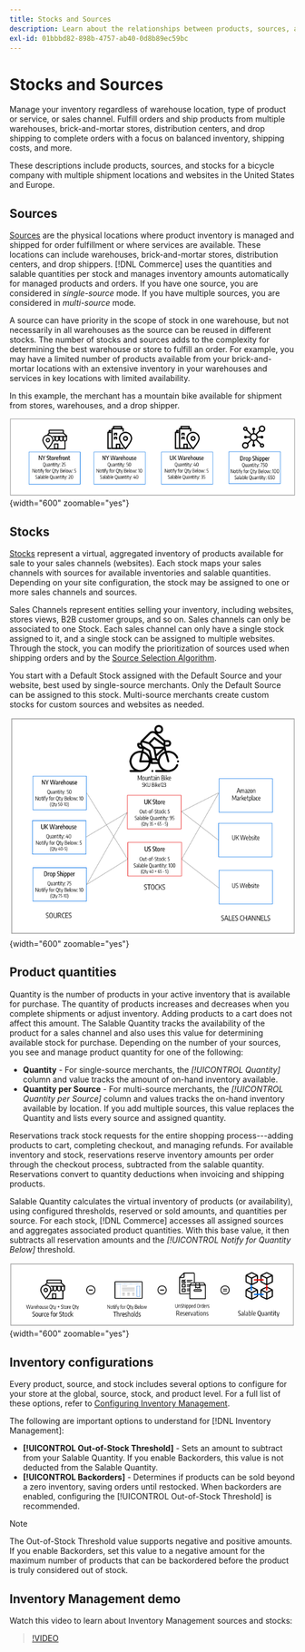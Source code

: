 ```yaml
---
title: Stocks and Sources
description: Learn about the relationships between products, sources, and stocks.
exl-id: 01bbbd82-898b-4757-ab40-0d8b89ec59bc
---
```

# Stocks and Sources

Manage your inventory regardless of warehouse location, type of product or service, or sales channel. Fulfill orders and ship products from multiple warehouses, brick-and-mortar stores, distribution centers, and drop shipping to complete orders with a focus on balanced inventory, shipping costs, and more.

These descriptions include products, sources, and stocks for a bicycle company with multiple shipment locations and websites in the United States and Europe.

## Sources

[Sources](sources-manage.md) are the physical locations where product inventory is managed and shipped for order fulfillment or where services are available. These locations can include warehouses, brick-and-mortar stores, distribution centers, and drop shippers. [!DNL Commerce] uses the quantities and salable quantities per stock and manages inventory amounts automatically for managed products and orders. If you have one source, you are considered in _single-source_ mode. If you have multiple sources, you are considered in _multi-source_ mode.

A source can have priority in the scope of stock in one warehouse, but not necessarily in all warehouses as the source can be reused in different stocks. The number of stocks and sources adds to the complexity for determining the best warehouse or store to fulfill an order. For example, you may have a limited number of products available from your brick-and-mortar locations with an extensive inventory in your warehouses and services in key locations with limited availability.

In this example, the merchant has a mountain bike available for shipment from stores, warehouses, and a drop shipper.

![Example sources diagram](assets/diagram-sources.png){width="600" zoomable="yes"}

## Stocks

[Stocks](stocks-manage.md) represent a virtual, aggregated inventory of products available for sale to your sales channels (websites). Each stock maps your sales channels with sources for available inventories and salable quantities. Depending on your site configuration, the stock may be assigned to one or more sales channels and sources.

Sales Channels represent entities selling your inventory, including websites, stores views, B2B customer groups, and so on. Sales channels can only be associated to one Stock. Each sales channel can only have a single stock assigned to it, and a single stock can be assigned to multiple websites. Through the stock, you can modify the prioritization of sources used when shipping orders and by the [Source Selection Algorithm](selection-reservations.md).

You start with a Default Stock assigned with the Default Source and your website, best used by single-source merchants. Only the Default Source can be assigned to this stock. Multi-source merchants create custom stocks for custom sources and websites as needed.

![Diagram for example stocks for a store](assets/diagram-stock.png){width="600" zoomable="yes"}

## Product quantities

Quantity is the number of products in your active inventory that is available for purchase. The quantity of products increases and decreases when you complete shipments or adjust inventory. Adding products to a cart does not affect this amount. The Salable Quantity tracks the availability of the product for a sales channel and also uses this value for determining available stock for purchase. Depending on the number of your sources, you see and manage product quantity for one of the following:

- **Quantity** - For single-source merchants, the _[!UICONTROL Quantity]_ column and value tracks the amount of on-hand inventory available.
- **Quantity per Source** - For multi-source merchants, the _[!UICONTROL Quantity per Source]_ column and values tracks the on-hand inventory available by location. If you add multiple sources, this value replaces the Quantity and lists every source and assigned quantity.

Reservations track stock requests for the entire shopping process---adding products to cart, completing checkout, and managing refunds. For available inventory and stock, reservations reserve inventory amounts per order through the checkout process, subtracted from the salable quantity. Reservations convert to quantity deductions when invoicing and shipping products.

Salable Quantity calculates the virtual inventory of products (or availability), using configured thresholds, reserved or sold amounts, and quantities per source. For each stock, [!DNL Commerce] accesses all assigned sources and aggregates associated product quantities. With this base value, it then subtracts all reservation amounts and the _[!UICONTROL Notify for Quantity Below]_ threshold.

![Calculating the salable quantity for a stock](assets/diagram-salable-quantity.png){width="600" zoomable="yes"}

## Inventory configurations

Every product, source, and stock includes several options to configure for your store at the global, source, stock, and product level. For a full list of these options, refer to [Configuring Inventory Management](configuration.md).

The following are important options to understand for [!DNL Inventory Management]:

- **[!UICONTROL Out-of-Stock Threshold]** - Sets an amount to subtract from your Salable Quantity. If you enable Backorders, this value is not deducted from the Salable Quantity.
- **[!UICONTROL Backorders]** - Determines if products can be sold beyond a zero inventory, saving orders until restocked. When backorders are enabled, configuring the [!UICONTROL Out-of-Stock Threshold] is recommended.

>[!NOTE]
>
>The Out-of-Stock Threshold value supports negative and positive amounts. If you enable Backorders, set this value to a negative amount for the maximum number of products that can be backordered before the product is truly considered out of stock.

## Inventory Management demo

Watch this video to learn about Inventory Management sources and stocks:

>[!VIDEO](https://video.tv.adobe.com/v/343748?quality=12)
